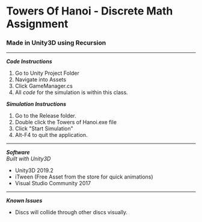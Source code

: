 # Towers Of Hanoi - Discrete Math Assignment
### Made in Unity3D using Recursion
***
**_Code Instructions_**
1. Go to Unity Project Folder
2. Navigate into Assets
3. Click GameManager.cs
4. All *code* for the simulation is within this class.

**_Simulation Instructions_**  
1. Go to the Release folder.
2. Double click the Towers of Hanoi.exe file
3. Click "Start Simulation"
4. Alt-F4 to quit the application.
***
**_Software_**  
*Built with Unity3D*  

* Unity3D 2019.2
* iTween (Free Asset from the store for quick animations)
* Visual Studio Community 2017
***
**_Known Issues_**
* Discs will collide through other discs visually.

